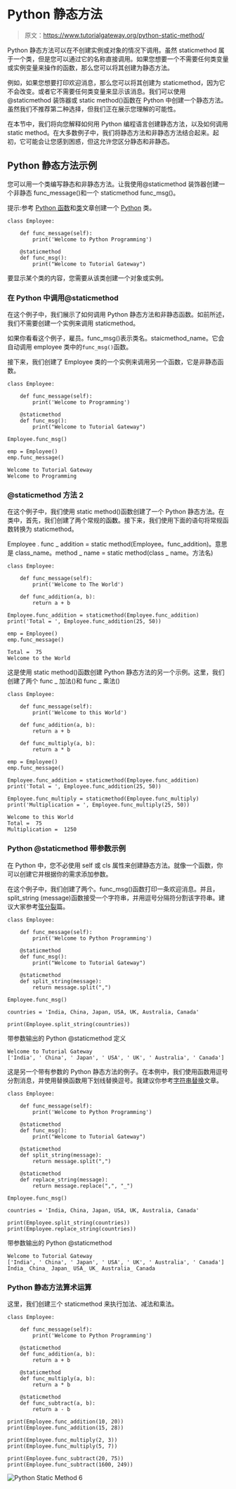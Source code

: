 # Python 静态方法

> 原文：<https://www.tutorialgateway.org/python-static-method/>

Python 静态方法可以在不创建实例或对象的情况下调用。虽然 staticmethod 属于一个类，但是您可以通过它的名称直接调用。如果您想要一个不需要任何类变量或实例变量来操作的函数，那么您可以将其创建为静态方法。

例如，如果您想要打印欢迎消息，那么您可以将其创建为 staticmethod，因为它不会改变。或者它不需要任何类变量来显示该消息。我们可以使用@staticmethod 装饰器或 static method()函数在 Python 中创建一个静态方法。虽然我们不推荐第二种选择，但我们正在展示您理解的可能性。

在本节中，我们将向您解释如何用 Python 编程语言创建静态方法，以及如何调用 static method。在大多数例子中，我们将静态方法和非静态方法结合起来。起初，它可能会让您感到困惑，但这允许您区分静态和非静态。

## Python 静态方法示例

您可以用一个类编写静态和非静态方法。让我使用@staticmethod 装饰器创建一个非静态 func_message()和一个 staticmethod func_msg()。

提示:参考 [Python 函数](https://www.tutorialgateway.org/functions-in-python/)和[类](https://www.tutorialgateway.org/python-class/)文章创建一个 [Python](https://www.tutorialgateway.org/python-tutorial/) 类。

```
class Employee:

    def func_message(self):
        print('Welcome to Python Programming')

    @staticmethod
    def func_msg():
        print("Welcome to Tutorial Gateway")
```

要显示某个类的内容，您需要从该类创建一个对象或实例。

### 在 Python 中调用@staticmethod

在这个例子中，我们展示了如何调用 Python 静态方法和非静态函数。如前所述，我们不需要创建一个实例来调用 staticmethod。

如果你看看这个例子，雇员。func_msg()表示类名。staicmethod_name。它会自动调用 employee 类中的`func_msg()`函数。

接下来，我们创建了 Employee 类的一个实例来调用另一个函数，它是非静态函数。

```
class Employee:

    def func_message(self):
        print('Welcome to Programming')

    @staticmethod
    def func_msg():
        print("Welcome to Tutorial Gateway")

Employee.func_msg()

emp = Employee()
emp.func_message()
```

```
Welcome to Tutorial Gateway
Welcome to Programming
```

### @staticmethod 方法 2

在这个例子中，我们使用 static method()函数创建了一个 Python 静态方法。在类中，首先，我们创建了两个常规的<font color="# 000000">函数</font>。接下来，我们使用下面的语句将常规函数转换为 staticmethod。

Employee . func _ addition = static method(Employee。func_addition)。意思是 class_name。method _ name = static method(class _ name。方法名)

```
class Employee:

    def func_message(self):
        print('Welcome to The World')

    def func_addition(a, b):
        return a + b

Employee.func_addition = staticmethod(Employee.func_addition)
print('Total = ', Employee.func_addition(25, 50))

emp = Employee()
emp.func_message()
```

```
Total =  75
Welcome to the World
```

这是使用 static method()函数创建 Python 静态方法的另一个示例。这里，我们创建了两个 func _ 加法()和 func _ 乘法()

```
class Employee:

    def func_message(self):
        print('Welcome to this World')

    def func_addition(a, b):
        return a + b

    def func_multiply(a, b):
        return a * b

emp = Employee()
emp.func_message()

Employee.func_addition = staticmethod(Employee.func_addition)
print('Total = ', Employee.func_addition(25, 50))

Employee.func_multiply = staticmethod(Employee.func_multiply)
print('Multiplication = ', Employee.func_multiply(25, 50))
```

```
Welcome to this World
Total =  75
Multiplication =  1250
```

### Python @staticmethod 带参数示例

在 Python 中，您不必使用 self 或 cls 属性来创建静态方法。就像一个函数，你可以创建它并根据你的需求添加参数。

在这个例子中，我们创建了两个。func_msg()函数打印一条欢迎消息。并且，split_string (message)函数接受一个字符串，并用逗号分隔符分割该字符串。建议大家参考[弦分裂](https://www.tutorialgateway.org/python-split/)篇。

```
class Employee:

    def func_message(self):
        print('Welcome to Python Programming')

    @staticmethod
    def func_msg():
        print("Welcome to Tutorial Gateway")

    @staticmethod
    def split_string(message):
        return message.split(",")

Employee.func_msg()

countries = 'India, China, Japan, USA, UK, Australia, Canada'

print(Employee.split_string(countries))
```

带参数输出的 Python @staticmethod 定义

```
Welcome to Tutorial Gateway
['India', ' China', ' Japan', ' USA', ' UK', ' Australia', ' Canada']
```

这是另一个带有参数的 Python 静态方法的例子。在本例中，我们使用函数用逗号分割消息，并使用替换函数用下划线替换逗号。我建议你参考[字符串替换](https://www.tutorialgateway.org/python-string-replace/)文章。

```
class Employee:

    def func_message(self):
        print('Welcome to Python Programming')

    @staticmethod
    def func_msg():
        print("Welcome to Tutorial Gateway")

    @staticmethod
    def split_string(message):
        return message.split(",")

    @staticmethod
    def replace_string(message):
        return message.replace(",", "_")

Employee.func_msg()

countries = 'India, China, Japan, USA, UK, Australia, Canada'

print(Employee.split_string(countries))
print(Employee.replace_string(countries))
```

带参数输出的 Python @staticmethod

```
Welcome to Tutorial Gateway
['India', ' China', ' Japan', ' USA', ' UK', ' Australia', ' Canada']
India_ China_ Japan_ USA_ UK_ Australia_ Canada
```

### Python 静态方法算术运算

这里，我们创建三个 staticmethod 来执行加法、减法和乘法。

```
class Employee:

    def func_message(self):
        print('Welcome to Python Programming')

    @staticmethod
    def func_addition(a, b):
        return a + b

    @staticmethod
    def func_multiply(a, b):
        return a * b

    @staticmethod
    def func_subtract(a, b):
        return a - b

print(Employee.func_addition(10, 20))
print(Employee.func_addition(15, 28))

print(Employee.func_multiply(2, 3))
print(Employee.func_multiply(5, 7))

print(Employee.func_subtract(20, 75))
print(Employee.func_subtract(1600, 249))
```

![Python Static Method 6](img/47f5417ee4fa67f556f0611c5dea774a.png)